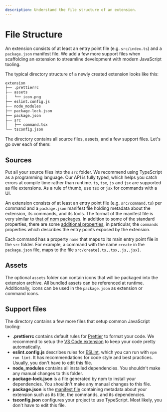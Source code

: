 ```yaml
---
description: Understand the file structure of an extension.
---
```


# File Structure

An extension consists of at least an entry point file (e.g. `src/index.ts`) and a `package.json` manifest file. We add a few more support files when scaffolding an extension to streamline development with modern JavaScript tooling.

The typical directory structure of a newly created extension looks like this:

```bash
extension
├── .prettierrc
├── assets
│   └── icon.png
├── eslint.config.js
├── node_modules
├── package-lock.json
├── package.json
├── src
│   ├── command.tsx
└── tsconfig.json
```

The directory contains all source files, assets, and a few support files. Let's go over each of them:

## Sources

Put all your source files into the `src` folder. We recommend using TypeScript as a programming language. Our API is fully typed, which helps you catch errors at compile time rather than runtime. `ts`, `tsx`, `js` and `jsx` are supported as file extensions. As a rule of thumb, use `tsx` or `jsx` for commands with a UI.

An extension consists of at least an entry point file (e.g. `src/command.ts`) per command and a `package.json` manifest file holding metadata about the extension, its commands, and its tools. The format of the manifest file is very similar to [that of npm packages](https://docs.npmjs.com/cli/v7/configuring-npm/package-json). In addition to some of the standard properties, there are some [additional properties](./manifest.md), in particular, the `commands` properties which describes the entry points exposed by the extension.

Each command has a property `name` that maps to its main entry point file in the `src` folder. For example, a command with the name `create` in the `package.json` file, maps to the file `src/create{.ts,.tsx,.js,.jsx}`.

## Assets

The optional `assets` folder can contain icons that will be packaged into the extension archive. All bundled assets can be referenced at runtime. Additionally, icons can be used in the `package.json` as extension or command icons.

## Support files

The directory contains a few more files that setup common JavaScript tooling:

- **.prettierrc** contains default rules for [Prettier](https://prettier.io) to format your code. We recommend to setup the [VS Code extension](https://prettier.io/docs/en/editors.html#visual-studio-code) to keep your code pretty automatically.
- **eslint.config.js** describes rules for [ESLint](https://eslint.org), which you can run with `npm run lint`. It has recommendations for code style and best practices. Usually, you don't have to edit this file.
- **node_modules** contains all installed dependencies. You shouldn't make any manual changes to this folder.
- **package-lock.json** is a file generated by npm to install your dependencies. You shouldn't make any manual changes to this file.
- **package.json** is the [manifest file](./manifest.md) containing metadata about your extension such as its title, the commands, and its dependencies.
- **tsconfig.json** configures your project to use TypeScript. Most likely, you don't have to edit this file.
